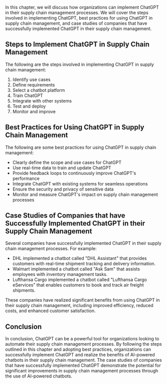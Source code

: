 
In this chapter, we will discuss how organizations can implement ChatGPT in their supply chain management processes. We will cover the steps involved in implementing ChatGPT, best practices for using ChatGPT in supply chain management, and case studies of companies that have successfully implemented ChatGPT in their supply chain management.

Steps to Implement ChatGPT in Supply Chain Management
-----------------------------------------------------

The following are the steps involved in implementing ChatGPT in supply chain management:

1. Identify use cases
2. Define requirements
3. Select a chatbot platform
4. Train ChatGPT
5. Integrate with other systems
6. Test and deploy
7. Monitor and improve

Best Practices for Using ChatGPT in Supply Chain Management
-----------------------------------------------------------

The following are some best practices for using ChatGPT in supply chain management:

* Clearly define the scope and use cases for ChatGPT
* Use real-time data to train and update ChatGPT
* Provide feedback loops to continuously improve ChatGPT's performance
* Integrate ChatGPT with existing systems for seamless operations
* Ensure the security and privacy of sensitive data
* Monitor and measure ChatGPT's impact on supply chain management processes

Case Studies of Companies that have Successfully Implemented ChatGPT in their Supply Chain Management
-----------------------------------------------------------------------------------------------------

Several companies have successfully implemented ChatGPT in their supply chain management processes. For example:

* DHL implemented a chatbot called "DHL Assistant" that provides customers with real-time shipment tracking and delivery information.
* Walmart implemented a chatbot called "Ask Sam" that assists employees with inventory management tasks.
* Lufthansa Cargo implemented a chatbot called "Lufthansa Cargo eServices" that enables customers to book and track air freight shipments.

These companies have realized significant benefits from using ChatGPT in their supply chain management, including improved efficiency, reduced costs, and enhanced customer satisfaction.

Conclusion
----------

In conclusion, ChatGPT can be a powerful tool for organizations looking to automate their supply chain management processes. By following the steps outlined in this chapter and adopting best practices, organizations can successfully implement ChatGPT and realize the benefits of AI-powered chatbots in their supply chain management. The case studies of companies that have successfully implemented ChatGPT demonstrate the potential for significant improvements in supply chain management processes through the use of AI-powered chatbots.
